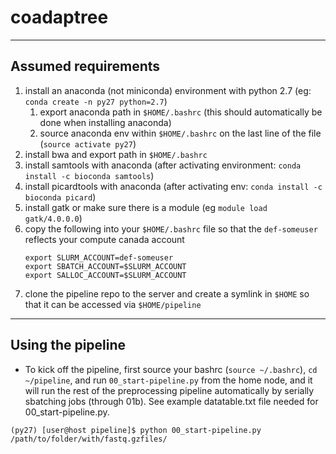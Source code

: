# coadaptree
-----
## Assumed requirements
1. install an anaconda (not miniconda) environment with python 2.7 (eg: `conda create -n py27 python=2.7`)
    1. export anaconda path in `$HOME/.bashrc` (this should automatically be done when installing anaconda)
    1. source anaconda env within `$HOME/.bashrc` on the last line of the file (`source activate py27`)
1. install bwa and export path in `$HOME/.bashrc`
1. install samtools with anaconda (after activating environment: `conda install -c bioconda samtools`)
1. install picardtools with anaconda (after activating env: `conda install -c bioconda picard`)
1. install gatk or make sure there is a module (eg `module load gatk/4.0.0.0`)
1. copy the following into your `$HOME/.bashrc` file so that the `def-someuser` reflects your compute canada account
    ```
    export SLURM_ACCOUNT=def-someuser  
    export SBATCH_ACCOUNT=$SLURM_ACCOUNT  
    export SALLOC_ACCOUNT=$SLURM_ACCOUNT
    ```
1. clone the pipeline repo to the server and create a symlink in `$HOME` so that it can be accessed via `$HOME/pipeline`

-----

## Using the pipeline
- To kick off the pipeline, first source your bashrc (`source ~/.bashrc`), `cd ~/pipeline`, and run `00_start-pipeline.py` from the home node, and it will run the rest of the preprocessing pipeline automatically by serially sbatching jobs (through 01b). See example datatable.txt file needed for 00_start-pipeline.py.

`(py27) [user@host pipeline]$ python 00_start-pipeline.py /path/to/folder/with/fastq.gzfiles/`
